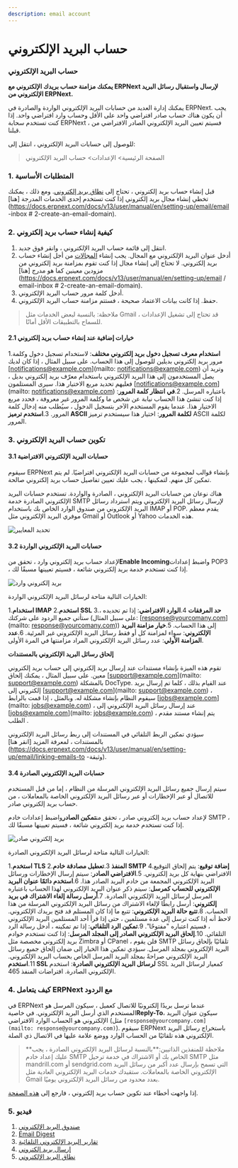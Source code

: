 ```yaml
---
description: email account
---
```


# حساب البريد الإلكتروني

### حساب البريد الإلكتروني

**يمكنك مزامنة حساب بريدك الإلكتروني مع ERPNext لإرسال واستقبال رسائل البريد الإلكتروني من ERPNext.**

يمكنك إدارة العديد من حسابات البريد الإلكتروني الواردة والصادرة في ERPNext. يجب أن يكون هناك حساب صادر افتراضي واحد على الأقل وحساب وارد افتراضي واحد. إذا كنت تستخدم سحابة ERPNext ، فسيتم تعيين البريد الإلكتروني الصادر الافتراضي من قبلنا.

للوصول إلى حسابات البريد الإلكتروني ، انتقل إلى:

> الصفحة الرئيسية> الإعدادات> حساب البريد الإلكتروني

### 1. المتطلبات الأساسية

قبل إنشاء حساب بريد إلكتروني ، تحتاج إلى [نطاق بريد إلكتروني](https://docs.erpnext.com/docs/v13/user/manual/en/setting-up/email/email-domain). ومع ذلك ، يمكنك تخطي إنشاء مجال بريد إلكتروني إذا كنت تستخدم إحدى الخدمات المدرجة \[هنا]\(https://docs.erpnext.com/docs/v13/user/manual/en/setting-up/email/email -inbox # 2-create-an-email-domain).

### 2. كيفية إنشاء حساب بريد إلكتروني

1. انتقل إلى قائمة حساب البريد الإلكتروني ، وانقر فوق جديد.
2. أدخل عنوان البريد الإلكتروني مع المجال. يجب إنشاء [المجالات](https://docs.erpnext.com/docs/v13/user/manual/en/setting-up/email/email-domain) من أجل إنشاء حساب بريد إلكتروني. لا تحتاج إلى إنشاء مجال إذا كنت تقوم بمزامنة بريد إلكتروني من مزودين معينين كما هو مدرج \[هنا]\(https://docs.erpnext.com/docs/v13/user/manual/en/setting-up/email / email-inbox # 2-create-an-email-domain).
3. أدخل كلمة مرور حساب البريد الإلكتروني.
4. حفظ. إذا كانت بيانات الاعتماد صحيحة ، فستتم مزامنة حساب البريد الإلكتروني.

> ملاحظة: بالنسبة لبعض الخدمات مثل Gmail ، قد تحتاج إلى تشغيل الإعدادات للسماح بالتطبيقات الأقل أمانًا.

#### 2.1 خيارات إضافية عند إنشاء حساب بريد إلكتروني

1.**استخدام معرف تسجيل دخول بريد إلكتروني مختلف**: لاستخدام تسجيل دخول وكلمة مرور بريد إلكتروني بديلين للوصول إلى هذا الحساب. على سبيل المثال ، إذا كان لديك \[notifications@example.com]\(mailto: notifications@example.com) وتريد أن يصل المستخدمون إلى هذا البريد الإلكتروني باستخدام معرّف بريد إلكتروني بديل ، فعليهم تحديد مربع الاختيار هذا. سيرى المستلمون \[notifications@example.com]\(mailto: notifications@example.com) باعتباره المرسل. 2.**في انتظار كلمة المرور**: إذا كنت تنشئ هذا الحساب نيابة عن شخص ما وكلمة المرور غير معروفة ، فحدد مربع الاختيار هذا. عندما يقوم المستخدم الآخر بتسجيل الدخول ، سيُطلب منه إدخال كلمة المرور. 3.**استخدم ترميز ASCII لكلمة المرور**: اختيار هذا سيستخدم ترميز ASCII لكلمة المرور.

### 3. تكوين حساب البريد الإلكتروني

#### 3.1 حسابات البريد الإلكتروني الافتراضية

سيقوم ERPNext بإنشاء قوالب لمجموعة من حسابات البريد الإلكتروني افتراضيًا. لم يتم تمكين كل منهم. لتمكينها ، يجب عليك تعيين تفاصيل حساب بريد إلكتروني صالحة.

هناك نوعان من حسابات البريد الإلكتروني ، الصادرة والواردة. تستخدم حسابات البريد الإلكتروني الصادرة خدمة SMTP لإرسال رسائل البريد الإلكتروني ويتم استرداد رسائل البريد الإلكتروني من صندوق الوارد الخاص بك باستخدام IMAP أو POP. يقدم معظم موفري البريد الإلكتروني مثل Gmail أو Outlook أو Yahoo هذه الخدمات.

![تحديد المعايير](https://docs.erpnext.com/files/email-account-list.png)

#### 3.2 حسابات البريد الإلكتروني الواردة

لإعداد حساب بريد إلكتروني وارد ، تحقق من**Enable Incoming**واضبط إعدادات POP3 ، إذا كنت تستخدم خدمة بريد إلكتروني شائعة ، فسيتم تعيينها مسبقًا لك.

![بريد إلكتروني وارد](https://docs.erpnext.com/files/email-account-incoming.png)

الخيارات التالية متاحة لرسائل البريد الإلكتروني الواردة:

1.**استخدام IMAP** 2.**استخدم SSL** 3.**حد المرفقات** 4.**الوارد الافتراضي**: إذا تم تحديده ، ستأتي جميع الردود على شركتك (على سبيل المثال: \[response@yourcomany.com]\(mailto: response@yourcomany.com)) إلى هذا الحساب. 5.**خيار مزامنة البريد الإلكتروني**: سواء لمزامنة كل أو فقط رسائل البريد الإلكتروني غير المرئية. 6.**عدد المزامنة الأولي**: عدد رسائل البريد الإلكتروني المراد مزامنتها في المرة الأولى.

**إلحاق رسائل البريد الإلكتروني بالمستندات**

تقوم هذه الميزة بإنشاء مستندات عند إرسال بريد إلكتروني إلى حساب بريد إلكتروني معين. على سبيل المثال ، يمكنك إلحاق \[support@example.com]\(mailto: support@example.com) بالمشكلة DocType. عند القيام بذلك ، كلما تم إرسال بريد إلكتروني إلى \[support@example.com]\(mailto: support@example.com) ، سيقوم النظام بإنشاء مشكلة له. وبالمثل ، إذا قمت بالرابط \[jobs@example.com]\(mailto: jobs@example.com) ، عند إرسال رسائل البريد الإلكتروني إلى \[jobs@example.com]\(mailto: jobs@example.com) ، يتم إنشاء مستند مقدم الطلب .

سيؤدي تمكين الربط التلقائي في المستندات إلى ربط رسائل البريد الإلكتروني بالمستندات ، لمعرفة المزيد \[انقر هنا]\(https://docs.erpnext.com/docs/v13/user/manual/en/setting-up/email/linking-emails-to -وثيقة).

#### 3.4 حسابات البريد الإلكتروني الصادرة

سيتم إرسال جميع رسائل البريد الإلكتروني المرسلة من النظام ، إما من قبل المستخدم للاتصال أو عبر الإخطارات أو عبر رسائل البريد الإلكتروني الخاصة بالمعاملات ، من حساب بريد إلكتروني صادر.

لإعداد حساب بريد إلكتروني صادر ، تحقق من**تمكين الصادر**واضبط إعدادات خادم SMTP ، إذا كنت تستخدم خدمة بريد إلكتروني شائعة ، فسيتم تعيينها مسبقًا لك.

![بريد إلكتروني صادر](https://docs.erpnext.com/files/email-account-sending.png)

الخيارات التالية متاحة لرسائل البريد الإلكتروني الصادرة:

1.**استخدم TLS** 2.**المنفذ** 3.**تعطيل مصادقة خادم SMTP** 4.**إضافة توقيع**: يتم إلحاق التوقيع الافتراضي بنهاية كل بريد إلكتروني. 5.**الافتراضي الصادر**: سيتم إرسال الإخطارات ورسائل البريد الإلكتروني المجمعة من خادم البريد الصادر هذا. 6.**استخدم دائمًا عنوان البريد الإلكتروني للحساب كمرسل**: سيتم ذكر عنوان البريد الإلكتروني لهذا الحساب باعتباره المرسل لرسائل البريد الإلكتروني الصادرة. 7.**أرسل رسالة إلغاء الاشتراك في بريد إلكتروني**: أرسل رابطًا لإلغاء الاشتراك من رسائل البريد الإلكتروني المرسلة من هذا الحساب. 8.**تتبع حالة البريد الإلكتروني**: تتبع ما إذا كان المستلم قد فتح بريدك الإلكتروني. لاحظ أنه إذا كنت ترسل إلى عدة مستلمين ، حتى إذا قرأ أحد المستلمين البريد الإلكتروني ، فسيتم اعتباره "مفتوحًا". 9.**تمكين الرد التلقائي**: إذا تم تمكينه ، أدخل رسالة الرد التلقائي. 10.**إلحاق البريد الإلكتروني الصادر إلى المجلد المرسل**: إذا كنت تستخدم خوادم بريد إلكتروني مخصصة مثل Zimbra أو CPanel ، فلن يقوم SMTP تلقائيًا بإلحاق رسائل البريد الإلكتروني بمجلد المرسل. سيؤدي تمكين هذا الخيار إلى ضمان إلحاق جميع رسائل البريد الإلكتروني صراحةً بمجلد البريد المرسل الخاص بحساب البريد الإلكتروني. 11.**استخدم SSL لرسائل البريد الإلكتروني الصادرة**: استخدم SSL كمعيار لرسائل البريد الإلكتروني الصادرة. افتراضات المنفذ 465.

### 4. كيف يتعامل ERPNext مع الردود

في ERPNext عندما ترسل بريدًا إلكترونيًا للاتصال كعميل ، سيكون المرسل هو المستخدم الذي أرسل البريد الإلكتروني. في خاصية**Reply-To**، سيكون عنوان البريد الإلكتروني هو الحساب الوارد الافتراضي (مثل `[response@yourcompany.com](mailto: response@yourcompany.com)`). سيقوم ERPNext باستخراج رسائل البريد الإلكتروني هذه تلقائيًا من الحساب الوارد ووضع علامة عليها في الاتصال ذي الصلة.

> \*\*ملاحظة للمنفذين الذاتيين:\*\*بالنسبة لرسائل البريد الإلكتروني الصادرة ، يجب عليك إعداد خادم SMTP الخاص بك أو الاشتراك في خدمة ترحيل SMTP مثل mandrill.com أو sendgrid.com التي تسمح بإرسال عدد أكبر من رسائل البريد الإلكتروني الخاصة بالمعاملات. ستقيدك خدمات البريد الإلكتروني العادية مثل Gmail بعدد محدود من رسائل البريد الإلكتروني يوميًا.

إذا واجهت أخطاء عند تكوين حساب بريد إلكتروني ، فارجع إلى [هذه الصفحة](https://docs.erpnext.com/docs/v13/user/manual/en/setting-up/articles/email-error).

### 5. فيديو

1. [صندوق البريد الإلكتروني](https://docs.erpnext.com/docs/v13/user/manual/en/setting-up/email/email-inbox)
2. [Email Digest](https://docs.erpnext.com/docs/v13/user/manual/en/setting-up/email/email-digest)
3. [تقارير البريد الإلكتروني التلقائية](https://docs.erpnext.com/docs/v13/user/manual/en/setting-up/email/auto-email-reports)
4. [إرسال بريد إلكتروني](https://docs.erpnext.com/docs/v13/user/manual/en/setting-up/email/sending-email)
5. [نطاق البريد الإلكتروني](https://docs.erpnext.com/docs/v13/user/manual/en/setting-up/email/email-domain)
